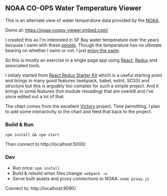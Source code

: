 NOAA CO-OPS Water Temperature Viewer
------------------------------------

This is an alternate view of water temperature data provided by the [NOAA](http://tidesandcurrents.noaa.gov/map/).

Demo at:  https://noaa-coops-viewer.vmbed.com/

I created this as I'm interested in SF Bay water temperature over the years because I swim with these [people](http://www.dolphinclub.org/). Though the temperature has no ultimate bearing on whether I swim or not. I just [enjoy the swim](http://www.sfchronicle.com/thetake/article/Dolphin-Club-The-oldest-goats-in-the-bay-6762877.php).

So this is mostly an exercise in a single page app using [React](https://facebook.github.io/react/), [Redux](https://github.com/rackt/redux) and associated tools.

I initialy started from [React Redux Starter Kit](https://github.com/davezuko/react-redux-starter-kit) which is a useful starting point and brings in many good features (webpack, babel, eslint, SCSS) and structure but this is arguably too complex for such a simple project. And it brings in some features (hot module reloading) that are overkill and i've since edited out a lot of that.

The chart comes from the excellent [Victory](http://victory.formidable.com/) project. Time permitting, I plan to add some interactivity to the chart and feed that back to the project.

### Build & Run

`npm install && npm start`

Then connect to http://localhost:5000/

### Dev

* Run once: `npm install`
* Build & rebuild when files change: `webpack -w`
* Serve built assets and proxy connections to NOAA: `node proxy.js`

Connect to: http://localhost:9090/
